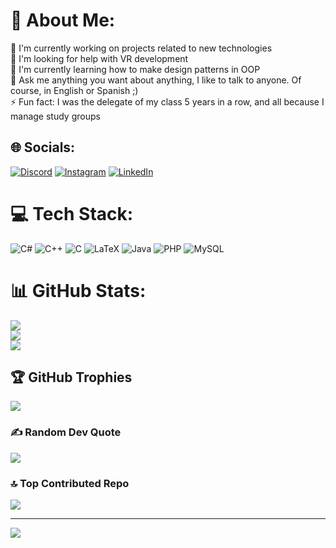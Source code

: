 # 💫 About Me:
🔭 I'm currently working on projects related to new technologies<br>🤝 I'm looking for help with VR development<br>🌱 I'm currently learning how to make design patterns in OOP<br>💬 Ask me anything you want about anything, I like to talk to anyone. Of course, in English or Spanish ;)<br>⚡ Fun fact: I was the delegate of my class 5 years in a row, and all because I manage study groups


## 🌐 Socials:
[![Discord](https://img.shields.io/badge/Discord-%237289DA.svg?logo=discord&logoColor=white)](https://discord.gg/discoduro23) [![Instagram](https://img.shields.io/badge/Instagram-%23E4405F.svg?logo=Instagram&logoColor=white)](https://instagram.com/danielsanceb) [![LinkedIn](https://img.shields.io/badge/LinkedIn-%230077B5.svg?logo=linkedin&logoColor=white)](https://linkedin.com/in/danielsanchezcebrian) 

# 💻 Tech Stack:
![C#](https://img.shields.io/badge/c%23-%23239120.svg?style=for-the-badge&logo=csharp&logoColor=white) ![C++](https://img.shields.io/badge/c++-%2300599C.svg?style=for-the-badge&logo=c%2B%2B&logoColor=white) ![C](https://img.shields.io/badge/c-%2300599C.svg?style=for-the-badge&logo=c&logoColor=white) ![LaTeX](https://img.shields.io/badge/latex-%23008080.svg?style=for-the-badge&logo=latex&logoColor=white) ![Java](https://img.shields.io/badge/java-%23ED8B00.svg?style=for-the-badge&logo=openjdk&logoColor=white) ![PHP](https://img.shields.io/badge/php-%23777BB4.svg?style=for-the-badge&logo=php&logoColor=white) ![MySQL](https://img.shields.io/badge/mysql-4479A1.svg?style=for-the-badge&logo=mysql&logoColor=white)
# 📊 GitHub Stats:
![](https://github-readme-stats.vercel.app/api?username=discoduro23&theme=dark&hide_border=false&include_all_commits=true&count_private=true)<br/>
![](https://github-readme-streak-stats.herokuapp.com/?user=discoduro23&theme=dark&hide_border=false)<br/>
![](https://github-readme-stats.vercel.app/api/top-langs/?username=discoduro23&theme=dark&hide_border=false&include_all_commits=true&count_private=true&layout=compact)

## 🏆 GitHub Trophies
![](https://github-profile-trophy.vercel.app/?username=discoduro23&theme=gruvbox&no-frame=false&no-bg=true&margin-w=4)

### ✍️ Random Dev Quote
![](https://quotes-github-readme.vercel.app/api?type=horizontal&theme=gruvbox)

### 🔝 Top Contributed Repo
![](https://github-contributor-stats.vercel.app/api?username=discoduro23&limit=5&theme=gruvbox&combine_all_yearly_contributions=true)

---
[![](https://visitcount.itsvg.in/api?id=discoduro23&icon=5&color=2)](https://visitcount.itsvg.in)

<!-- Proudly created with GPRM ( https://gprm.itsvg.in ) -->
